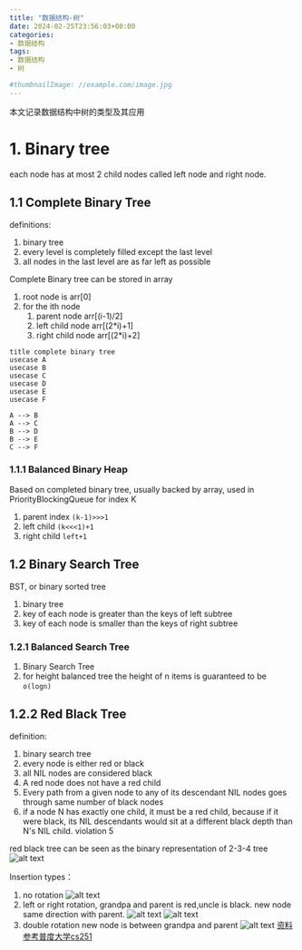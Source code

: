 ```yaml
---
title: "数据结构-树"
date: 2024-02-25T23:56:03+08:00
categories:
- 数据结构
tags:
- 数据结构
- 树

#thumbnailImage: //example.com/image.jpg
---
```


本文记录数据结构中树的类型及其应用
<!--more-->


# 1. Binary tree 
each node has at most 2 child nodes called left node and right node.

## 1.1 Complete Binary Tree
definitions:
   1. binary tree
   2. every level is completely filled except the last level
   3. all nodes in the last level are as far left as possible
   
Complete Binary tree can be stored in array 
1. root node is arr[0]
2. for the ith node
   1. parent node arr[(i-1)/2]
   2. left child node arr[(2*i)+1]
   3. right child node arr[(2*i)+2]



```plantuml
title complete binary tree
usecase A
usecase B
usecase C
usecase D
usecase E
usecase F

A --> B
A --> C
B --> D
B --> E
C --> F

```

### 1.1.1 Balanced Binary Heap
Based on completed binary tree, usually backed by array, used in PriorityBlockingQueue
for index K 
1. parent index `(k-1)>>>1`
2. left child `(k<<<1)+1`
3. right child `left+1`

## 1.2 Binary Search Tree
BST, or binary sorted tree
1. binary tree
2. key of each node is greater than the keys of left subtree
3. key of each node is smaller than the keys of right subtree

### 1.2.1 Balanced Search Tree
1. Binary Search Tree
2. for height balanced tree the height of n items is guaranteed to be `o(logn)`




## 1.2.2 Red Black Tree


definition:
1. binary search tree
2. every node is either red or black
3. all NIL nodes are considered black
4. A red node does not have a red child
5. Every path from a given node to any of its descendant NIL nodes goes through same number of black nodes
6. if a node N has exactly one child, it must be a red child, because if it were black, its NIL descendants would sit at a different black depth than N's NIL child. violation 5
   
red black tree can be seen as the binary representation of 2-3-4 tree
![alt text](images/image4.png)

Insertion types：
1. no rotation
   ![alt text](images/image.png)
2. left or right rotation, grandpa and parent is red,uncle is black. new node same direction with parent.
   ![alt text](images/image-1.png)
   ![alt text](images/image-2.png)
3. double rotation new node is between grandpa and parent
   ![alt text](images/image-3.png)
[资料参考普度大学cs251](https://www.cs.purdue.edu/homes/ayg/CS251/slides/chap13b.pdf)




